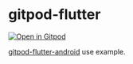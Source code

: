 # gitpod-flutter

[![Open in Gitpod](https://gitpod.io/button/open-in-gitpod.svg)](https://gitpod.io/#https://github.com/kitProject-dev/gitpod_flutter/tree/example-android)

[gitpod-flutter-android](https://hub.docker.com/r/kitproject/gitpod-flutter-android) use example.
